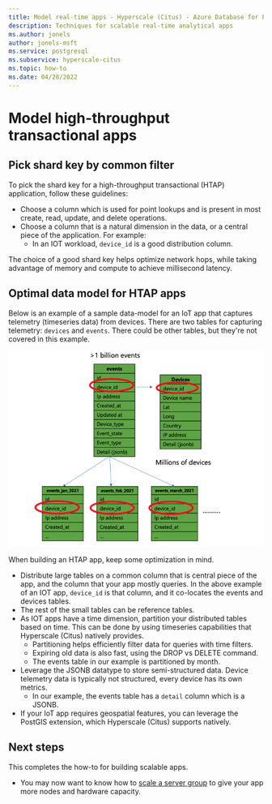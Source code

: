```yaml
---
title: Model real-time apps - Hyperscale (Citus) - Azure Database for PostgreSQL
description: Techniques for scalable real-time analytical apps
ms.author: jonels
author: jonels-msft
ms.service: postgresql
ms.subservice: hyperscale-citus
ms.topic: how-to
ms.date: 04/28/2022
---
```


# Model high-throughput transactional apps

## Pick shard key by common filter

To pick the shard key for a high-throughput transactional (HTAP) application,
follow these guidelines:

* Choose a column which is used for point lookups and is present in most
  create, read, update, and delete operations.
* Choose a column that is a natural dimension in the data, or a central piece
  of the application. For example:
  * In an IOT workload, `device_id` is a good distribution column.

The choice of a good shard key helps optimize network hops, while taking
advantage of memory and compute to achieve millisecond latency.

## Optimal data model for HTAP apps

Below is an example of a sample data-model for an IoT app that captures
telemetry (timeseries data) from devices. There are two tables for capturing
telemetry: `devices` and `events`. There could be other tables, but they're not
covered in this example.

![tables for the example app](../media/howto-hyperscale-build-scalable-apps/htap-data-model.png)

When building an HTAP app, keep some optimization in mind.

* Distribute large tables on a common column that is central piece of the app,
  and the column that your app mostly queries. In the above example of an IOT
  app, `device_id` is that column, and it co-locates the events and devices
  tables.
* The rest of the small tables can be reference tables.
* As IOT apps have a time dimension, partition your distributed tables based on
  time. This can be done by using timeseries capabilities that Hyperscale
  (Citus) natively provides.
  * Partitioning helps efficiently filter data for queries with time filters.
  * Expiring old data is also fast, using the DROP vs DELETE command.
  * The events table in our example is partitioned by month.
* Leverage the JSONB datatype to store semi-structured data. Device telemetry
  data is typically not structured, every device has its own metrics.
  * In our example,  the events table has a `detail` column which is a JSONB.
* If your IoT app requires geospatial features, you can leverage the PostGIS
  extension, which Hyperscale (Citus) supports natively.

## Next steps

This completes the how-to for building scalable apps.

* You may now want to know how to [scale a server group](howto-scale-grow.md)
  to give your app more nodes and hardware capacity.
